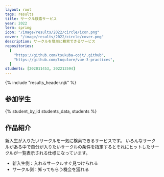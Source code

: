 ```yaml
---
layout: root
tags: results
title: サークル検索サービス
year: 2022
term: spring
icon: "/image/results/2022/circle/icon.png"
cover: "/image/results/2022/circle/cover.png"
description: サークルを簡単に検索できるサービス
repositories:
  [
    "https://github.com/tsukuba-cojt/.github",
    "https://github.com/tuqulore/vue-3-practices",
  ]
students: [202011453, 202213594]
---
```


{% include "results_header.njk" %}

## 参加学生

{% student_by_id students_data, students %}

## 作品紹介

新入生が入りたいサークルを一気に検索できるサービスです。
いろんなサークルがある中で自分が入りたいサークルの条件を指定するとそれにヒットしたサークルが一覧表示される仕様になっています。
- 新入生側：入れるサークルすぐ見つけられる
- サークル側：知ってもらう機会を獲れる
